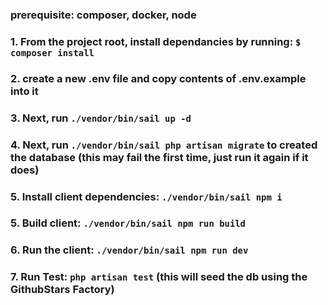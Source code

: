 ### prerequisite: composer, docker, node

### 1. From the project root, install dependancies by running: `$ composer install`

### 2. create a new .env file and copy contents of .env.example into it

### 3. Next, run `./vendor/bin/sail up -d`

### 4. Next, run `./vendor/bin/sail php artisan migrate` to created the database (this may fail the first time, just run it again if it does)

### 5. Install client dependencies: `./vendor/bin/sail npm i`

### 5. Build client: `./vendor/bin/sail npm run build`

### 6. Run the client: `./vendor/bin/sail npm run dev`

### 7. Run Test: `php artisan test` (this will seed the db using the GithubStars Factory)
